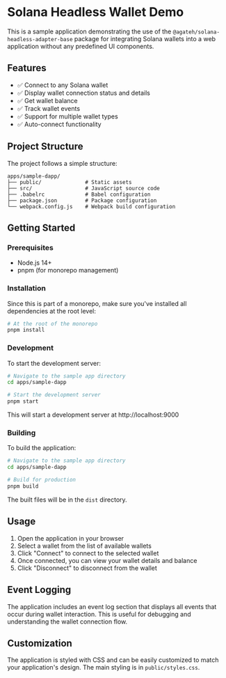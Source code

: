 # Solana Headless Wallet Demo

This is a sample application demonstrating the use of the `@agateh/solana-headless-adapter-base` package for integrating Solana wallets into a web application without any predefined UI components.

## Features

- ✅ Connect to any Solana wallet
- ✅ Display wallet connection status and details
- ✅ Get wallet balance
- ✅ Track wallet events
- ✅ Support for multiple wallet types
- ✅ Auto-connect functionality

## Project Structure

The project follows a simple structure:

```
apps/sample-dapp/
├── public/              # Static assets
├── src/                 # JavaScript source code
├── .babelrc             # Babel configuration
├── package.json         # Package configuration
└── webpack.config.js    # Webpack build configuration
```

## Getting Started

### Prerequisites

- Node.js 14+
- pnpm (for monorepo management)

### Installation

Since this is part of a monorepo, make sure you've installed all dependencies at the root level:

```bash
# At the root of the monorepo
pnpm install
```

### Development

To start the development server:

```bash
# Navigate to the sample app directory
cd apps/sample-dapp

# Start the development server
pnpm start
```

This will start a development server at http://localhost:9000

### Building

To build the application:

```bash
# Navigate to the sample app directory
cd apps/sample-dapp

# Build for production
pnpm build
```

The built files will be in the `dist` directory.

## Usage

1. Open the application in your browser
2. Select a wallet from the list of available wallets
3. Click "Connect" to connect to the selected wallet
4. Once connected, you can view your wallet details and balance
5. Click "Disconnect" to disconnect from the wallet

## Event Logging

The application includes an event log section that displays all events that occur during wallet interaction. This is useful for debugging and understanding the wallet connection flow.

## Customization

The application is styled with CSS and can be easily customized to match your application's design. The main styling is in `public/styles.css`.